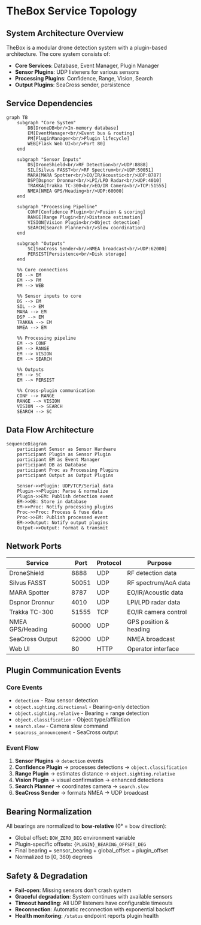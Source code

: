 # TheBox Service Topology

## System Architecture Overview

TheBox is a modular drone detection system with a plugin-based architecture. The core system consists of:

- **Core Services**: Database, Event Manager, Plugin Manager
- **Sensor Plugins**: UDP listeners for various sensors
- **Processing Plugins**: Confidence, Range, Vision, Search
- **Output Plugins**: SeaCross sender, persistence

## Service Dependencies

```mermaid
graph TB
    subgraph "Core System"
        DB[DroneDB<br/>In-memory database]
        EM[EventManager<br/>Event bus & routing]
        PM[PluginManager<br/>Plugin lifecycle]
        WEB[Flask Web UI<br/>Port 80]
    end

    subgraph "Sensor Inputs"
        DS[DroneShield<br/>RF Detection<br/>UDP:8888]
        SIL[Silvus FASST<br/>RF Spectrum<br/>UDP:50051]
        MARA[MARA Spotter<br/>EO/IR/Acoustic<br/>UDP:8787]
        DSP[Dspnor Dronnur<br/>LPI/LPD Radar<br/>UDP:4010]
        TRAKKA[Trakka TC-300<br/>EO/IR Camera<br/>TCP:51555]
        NMEA[NMEA GPS/Heading<br/>UDP:60000]
    end

    subgraph "Processing Pipeline"
        CONF[Confidence Plugin<br/>Fusion & scoring]
        RANGE[Range Plugin<br/>Distance estimation]
        VISION[Vision Plugin<br/>Object detection]
        SEARCH[Search Planner<br/>Slew coordination]
    end

    subgraph "Outputs"
        SC[SeaCross Sender<br/>NMEA broadcast<br/>UDP:62000]
        PERSIST[Persistence<br/>Disk storage]
    end

    %% Core connections
    DB --> EM
    EM --> PM
    PM --> WEB

    %% Sensor inputs to core
    DS --> EM
    SIL --> EM
    MARA --> EM
    DSP --> EM
    TRAKKA --> EM
    NMEA --> EM

    %% Processing pipeline
    EM --> CONF
    EM --> RANGE
    EM --> VISION
    EM --> SEARCH

    %% Outputs
    EM --> SC
    EM --> PERSIST

    %% Cross-plugin communication
    CONF --> RANGE
    RANGE --> VISION
    VISION --> SEARCH
    SEARCH --> SC
```

## Data Flow Architecture

```mermaid
sequenceDiagram
    participant Sensor as Sensor Hardware
    participant Plugin as Sensor Plugin
    participant EM as Event Manager
    participant DB as Database
    participant Proc as Processing Plugins
    participant Output as Output Plugins

    Sensor->>Plugin: UDP/TCP/Serial data
    Plugin->>Plugin: Parse & normalize
    Plugin->>EM: Publish detection event
    EM->>DB: Store in database
    EM->>Proc: Notify processing plugins
    Proc->>Proc: Process & fuse data
    Proc->>EM: Publish processed event
    EM->>Output: Notify output plugins
    Output->>Output: Format & transmit
```

## Network Ports

| Service | Port | Protocol | Purpose |
|---------|------|----------|---------|
| DroneShield | 8888 | UDP | RF detection data |
| Silvus FASST | 50051 | UDP | RF spectrum/AoA data |
| MARA Spotter | 8787 | UDP | EO/IR/Acoustic data |
| Dspnor Dronnur | 4010 | UDP | LPI/LPD radar data |
| Trakka TC-300 | 51555 | TCP | EO/IR camera control |
| NMEA GPS/Heading | 60000 | UDP | GPS position & heading |
| SeaCross Output | 62000 | UDP | NMEA broadcast |
| Web UI | 80 | HTTP | Operator interface |

## Plugin Communication Events

### Core Events
- `detection` - Raw sensor detection
- `object.sighting.directional` - Bearing-only detection
- `object.sighting.relative` - Bearing + range detection
- `object.classification` - Object type/affiliation
- `search.slew` - Camera slew command
- `seacross_announcement` - SeaCross output

### Event Flow
1. **Sensor Plugins** → `detection` events
2. **Confidence Plugin** → processes detections → `object.classification`
3. **Range Plugin** → estimates distance → `object.sighting.relative`
4. **Vision Plugin** → visual confirmation → enhanced detections
5. **Search Planner** → coordinates camera → `search.slew`
6. **SeaCross Sender** → formats NMEA → UDP broadcast

## Bearing Normalization

All bearings are normalized to **bow-relative** (0° = bow direction):
- Global offset: `BOW_ZERO_DEG` environment variable
- Plugin-specific offsets: `{PLUGIN}_BEARING_OFFSET_DEG`
- Final bearing = sensor_bearing + global_offset + plugin_offset
- Normalized to [0, 360) degrees

## Safety & Degradation

- **Fail-open**: Missing sensors don't crash system
- **Graceful degradation**: System continues with available sensors
- **Timeout handling**: All UDP listeners have configurable timeouts
- **Reconnection**: Automatic reconnection with exponential backoff
- **Health monitoring**: `/status` endpoint reports plugin health
